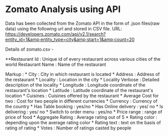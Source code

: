 # Zomato Analysis using API
Data has been collected from the Zomato API in the form of .json files(raw data) using the following url and stored in CSV file.
URL: https://developers.zomato.com/api/v2.1/search?entity_id=1&amp;entity_type=city&amp;start=1&amp;count=20 

Details of zomato.csv -

**Restaurant Id : Unique id of every restaurant across various cities of the world
Restaurant Name : Name of the restaurant

 Markup : * City : City in which restaurant is located
         * Address : Address of the restaurant
         * Locality : Location in the city
         * Locality Verbose : Detailed description of the locality
         * Longitude : Longitude coordinate of the restaurant's location
         * Latitude : Latitude coordinate of the restaurant's location
         * Cuisines : Cuisines offered by the restaurant
         * Average Cost for two : Cost for two people in different currencies
         * Currency : Currency of the country
         * Has Table booking : yes/no
         * Has Online delivery : yes/ no
         * Is delivering : yes/ no
         * Switch to order menu : yes/no
         * Price range : range of price of food
         * Aggregate Rating : Average rating out of 5
         * Rating color : depending upon the average rating color
         * Rating text : text on the basis of rating of rating
         * Votes : Number of ratings casted by people


